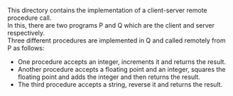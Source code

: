 This directory contains the implementation of a client-server remote procedure call.<br>
In this, there are two programs P and Q which are the client and server respectively.<br>
Three different procedures are implemented in Q and called remotely from P as follows:
- One procedure accepts an integer, increments it and returns the result.
- Another procedure accepts a floating point and an integer, squares the floating point and adds the integer and then returns the result.
- The third procedure accepts a string, reverse it and returns the result.

